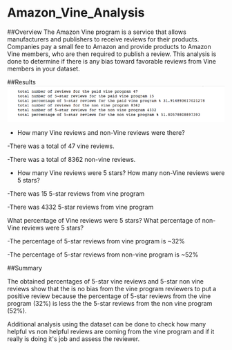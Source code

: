 # Amazon_Vine_Analysis

##Overview
The Amazon Vine program is a service that allows manufacturers and publishers to receive reviews for their products. Companies pay a small fee to Amazon and provide products to Amazon Vine members, who are then required to publish a review.
This analysis is done to determine if there is any bias toward favorable reviews from Vine members in your dataset.

##Results
![](https://github.com/mdabbous88/Amazon_Vine_Analysis/blob/main/Results.png)

* How many Vine reviews and non-Vine reviews were there?

-There was a total of 47 vine reviews.

-There was a total of 8362 non-vine reviews.

* How many Vine reviews were 5 stars? How many non-Vine reviews were 5 stars?

-There was 15 5-star reviews from vine program

-There was 4332 5-star reviews from vine program  

What percentage of Vine reviews were 5 stars? What percentage of non-Vine reviews were 5 stars?

-The percentage of 5-star reviews from vine program is ~32%

-The percentage of 5-star reviews from non-vine program is ~52%

##Summary

The obtained percentages of 5-star vine reviews and 5-star non vine reviews show that the is no bias from the vine program reviewers to put a positive review because the percentage of 5-star reviews from the vine program (32%) is less the the 5-star reviews from the non vine program (52%). 

Additional analysis using the dataset can be done to check how many helpful vs non helpful reviews are coming from the vine program and if it really is doing it's job and assess the reviewer.
